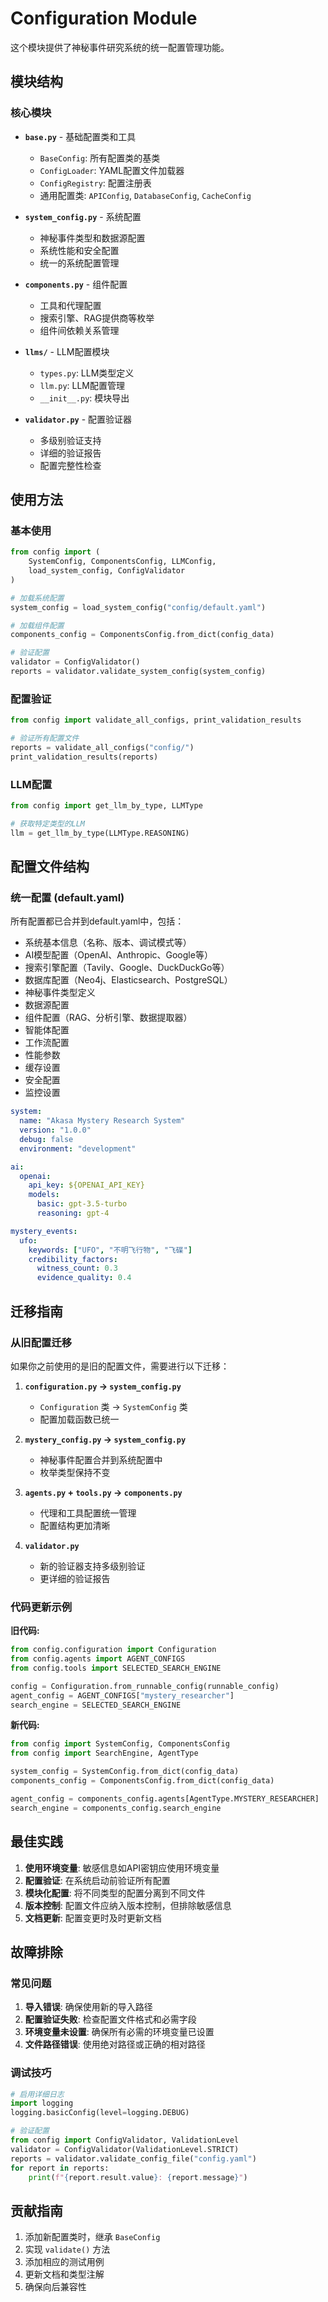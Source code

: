 # Configuration Module

这个模块提供了神秘事件研究系统的统一配置管理功能。

## 模块结构

### 核心模块

- **`base.py`** - 基础配置类和工具
  - `BaseConfig`: 所有配置类的基类
  - `ConfigLoader`: YAML配置文件加载器
  - `ConfigRegistry`: 配置注册表
  - 通用配置类: `APIConfig`, `DatabaseConfig`, `CacheConfig`

- **`system_config.py`** - 系统配置
  - 神秘事件类型和数据源配置
  - 系统性能和安全配置
  - 统一的系统配置管理

- **`components.py`** - 组件配置
  - 工具和代理配置
  - 搜索引擎、RAG提供商等枚举
  - 组件间依赖关系管理

- **`llms/`** - LLM配置模块
  - `types.py`: LLM类型定义
  - `llm.py`: LLM配置管理
  - `__init__.py`: 模块导出

- **`validator.py`** - 配置验证器
  - 多级别验证支持
  - 详细的验证报告
  - 配置完整性检查

## 使用方法

### 基本使用

```python
from config import (
    SystemConfig, ComponentsConfig, LLMConfig,
    load_system_config, ConfigValidator
)

# 加载系统配置
system_config = load_system_config("config/default.yaml")

# 加载组件配置
components_config = ComponentsConfig.from_dict(config_data)

# 验证配置
validator = ConfigValidator()
reports = validator.validate_system_config(system_config)
```

### 配置验证

```python
from config import validate_all_configs, print_validation_results

# 验证所有配置文件
reports = validate_all_configs("config/")
print_validation_results(reports)
```

### LLM配置

```python
from config import get_llm_by_type, LLMType

# 获取特定类型的LLM
llm = get_llm_by_type(LLMType.REASONING)
```

## 配置文件结构

### 统一配置 (default.yaml)

所有配置都已合并到default.yaml中，包括：
- 系统基本信息（名称、版本、调试模式等）
- AI模型配置（OpenAI、Anthropic、Google等）
- 搜索引擎配置（Tavily、Google、DuckDuckGo等）
- 数据库配置（Neo4j、Elasticsearch、PostgreSQL）
- 神秘事件类型定义
- 数据源配置
- 组件配置（RAG、分析引擎、数据提取器）
- 智能体配置
- 工作流配置
- 性能参数
- 缓存设置
- 安全配置
- 监控设置

```yaml
system:
  name: "Akasa Mystery Research System"
  version: "1.0.0"
  debug: false
  environment: "development"

ai:
  openai:
    api_key: ${OPENAI_API_KEY}
    models:
      basic: gpt-3.5-turbo
      reasoning: gpt-4

mystery_events:
  ufo:
    keywords: ["UFO", "不明飞行物", "飞碟"]
    credibility_factors:
      witness_count: 0.3
      evidence_quality: 0.4
```

## 迁移指南

### 从旧配置迁移

如果你之前使用的是旧的配置文件，需要进行以下迁移：

1. **`configuration.py` → `system_config.py`**
   - `Configuration` 类 → `SystemConfig` 类
   - 配置加载函数已统一

2. **`mystery_config.py` → `system_config.py`**
   - 神秘事件配置合并到系统配置中
   - 枚举类型保持不变

3. **`agents.py` + `tools.py` → `components.py`**
   - 代理和工具配置统一管理
   - 配置结构更加清晰

4. **`validator.py`**
   - 新的验证器支持多级别验证
   - 更详细的验证报告

### 代码更新示例

**旧代码:**
```python
from config.configuration import Configuration
from config.agents import AGENT_CONFIGS
from config.tools import SELECTED_SEARCH_ENGINE

config = Configuration.from_runnable_config(runnable_config)
agent_config = AGENT_CONFIGS["mystery_researcher"]
search_engine = SELECTED_SEARCH_ENGINE
```

**新代码:**
```python
from config import SystemConfig, ComponentsConfig
from config import SearchEngine, AgentType

system_config = SystemConfig.from_dict(config_data)
components_config = ComponentsConfig.from_dict(config_data)

agent_config = components_config.agents[AgentType.MYSTERY_RESEARCHER]
search_engine = components_config.search_engine
```

## 最佳实践

1. **使用环境变量**: 敏感信息如API密钥应使用环境变量
2. **配置验证**: 在系统启动前验证所有配置
3. **模块化配置**: 将不同类型的配置分离到不同文件
4. **版本控制**: 配置文件应纳入版本控制，但排除敏感信息
5. **文档更新**: 配置变更时及时更新文档

## 故障排除

### 常见问题

1. **导入错误**: 确保使用新的导入路径
2. **配置验证失败**: 检查配置文件格式和必需字段
3. **环境变量未设置**: 确保所有必需的环境变量已设置
4. **文件路径错误**: 使用绝对路径或正确的相对路径

### 调试技巧

```python
# 启用详细日志
import logging
logging.basicConfig(level=logging.DEBUG)

# 验证配置
from config import ConfigValidator, ValidationLevel
validator = ConfigValidator(ValidationLevel.STRICT)
reports = validator.validate_config_file("config.yaml")
for report in reports:
    print(f"{report.result.value}: {report.message}")
```

## 贡献指南

1. 添加新配置类时，继承 `BaseConfig`
2. 实现 `validate()` 方法
3. 添加相应的测试用例
4. 更新文档和类型注解
5. 确保向后兼容性